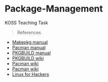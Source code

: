 # Package-Management
KOSS Teaching Task

> References
- [Makepkg manual](https://man.archlinux.org/man/core/pacman/makepkg.8.en)
- [Pacman manual](https://man.archlinux.org/man/pacman.8)
- [PKGBUILD manual](https://man.archlinux.org/man/PKGBUILD.5)
- [PKGBUILD wiki](https://wiki.archlinux.org/title/PKGBUILD)
- [Pacman wiki](https://wiki.archlinux.org/title/pacman)
- [Pacman wiki](https://youtu.be/vX3krP6JmOY)
- [Linux for Hackers](https://youtu.be/vX3krP6JmOY)
